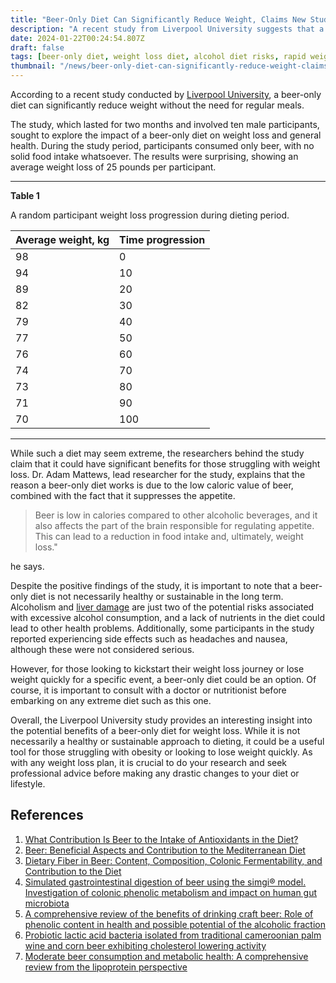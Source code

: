 ```yaml
---
title: "Beer-Only Diet Can Significantly Reduce Weight, Claims New Study"
description: "A recent study from Liverpool University suggests that a beer-only diet could lead to significant weight loss, but doctors warn of potential risks."
date: 2024-01-22T00:24:54.807Z
draft: false
tags: [beer-only diet, weight loss diet, alcohol diet risks, rapid weight loss, health risks beer diet, beer diet study, nutritional deficiencies, beer for weight loss, short-term diets, extreme weight loss methods, medical advice on beer diet, beer consumption health, unconventional diets, beer diet warnings]
thumbnail: "/news/beer-only-diet-can-significantly-reduce-weight-claims-new-study/thumb.webp"
---
```


According to a recent study conducted by [Liverpool University](https://www.liverpool.ac.uk/), a beer-only diet can significantly reduce weight without the need for regular meals.

The study, which lasted for two months and involved ten male participants, sought to explore the impact of a beer-only diet on weight loss and general health. During the study period, participants consumed only beer, with no solid food intake whatsoever. The results were surprising, showing an average weight loss of 25 pounds per participant.

---

**Table 1**

A random participant weight loss progression during dieting period.  

|Average weight, kg|Time progression|
|------------------|----------------|
|98                |0
|94                |10|
|89                |20|
|82                |30|
|79                |40|
|77                |50|
|76                |60|
|74                |70|
|73                |80|
|71                |90|
|70                |100|

---

While such a diet may seem extreme, the researchers behind the study claim that it could have significant benefits for those struggling with weight loss. Dr. Adam Mattews, lead researcher for the study, explains that the reason a beer-only diet works is due to the low caloric value of beer, combined with the fact that it suppresses the appetite. 

>Beer is low in calories compared to other alcoholic beverages, and it also affects the part of the brain responsible for regulating appetite. This can lead to a reduction in food intake and, ultimately, weight loss."

he says.

Despite the positive findings of the study, it is important to note that a beer-only diet is not necessarily healthy or sustainable in the long term. Alcoholism and [liver damage](https://en.wikipedia.org/wiki/Alcoholic_liver_disease) are just two of the potential risks associated with excessive alcohol consumption, and a lack of nutrients in the diet could lead to other health problems. Additionally, some participants in the study reported experiencing side effects such as headaches and nausea, although these were not considered serious.

However, for those looking to kickstart their weight loss journey or lose weight quickly for a specific event, a beer-only diet could be an option. Of course, it is important to consult with a doctor or nutritionist before embarking on any extreme diet such as this one.

Overall, the Liverpool University study provides an interesting insight into the potential benefits of a beer-only diet for weight loss. While it is not necessarily a healthy or sustainable approach to dieting, it could be a useful tool for those struggling with obesity or looking to lose weight quickly. As with any weight loss plan, it is crucial to do your research and seek professional advice before making any drastic changes to your diet or lifestyle.

## References

1. [What Contribution Is Beer to the Intake of Antioxidants in the Diet?](https://doi.org/10.1016/B978-0-12-373891-2.00042-0)
2. [Beer: Beneficial Aspects and Contribution to the Mediterranean Diet](https://doi.org/10.1016/B978-0-12-407849-9.00015-4)
3. [Dietary Fiber in Beer: Content, Composition, Colonic Fermentability, and Contribution to the Diet](https://doi.org/10.1016/B978-0-12-373891-2.00028-6)
4. [Simulated gastrointestinal digestion of beer using the simgi® model. Investigation of colonic phenolic metabolism and impact on human gut microbiota](https://doi.org/10.1016/j.foodres.2023.113228)
5. [A comprehensive review of the benefits of drinking craft beer: Role of phenolic content in health and possible potential of the alcoholic fraction](https://doi.org/10.1016/j.crfs.2023.100477)
6. [Probiotic lactic acid bacteria isolated from traditional cameroonian palm wine and corn beer exhibiting cholesterol lowering activity](https://doi.org/10.1016/j.heliyon.2022.e11708)
7. [Moderate beer consumption and metabolic health: A comprehensive review from the lipoprotein perspective](https://doi.org/10.1016/j.jff.2022.105188)